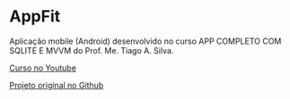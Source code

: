 # AppFit
Aplicação mobile (Android) desenvolvido no curso APP COMPLETO COM SQLITE E MVVM do Prof. Me. Tiago A. Silva.

[Curso no Youtube](https://www.youtube.com/watch?v=3jSoJGsI_dk&list=PLHVpcBDJr5dlbRohB3gS-FM_rFvgGJ3iw)

[Projeto original no Github](https://github.com/tiagotas/AppFit)
